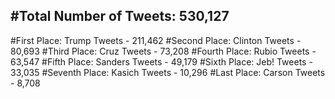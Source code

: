 #Total Number of Tweets: 530,127 
---
#First Place: Trump Tweets - 211,462
#Second Place: Clinton Tweets - 80,693
#Third Place: Cruz Tweets - 73,208
#Fourth Place: Rubio Tweets - 63,547
#Fifth Place: Sanders Tweets - 49,179
#Sixth Place: Jeb! Tweets - 33,035
#Seventh Place: Kasich Tweets - 10,296
#Last Place: Carson Tweets - 8,708
